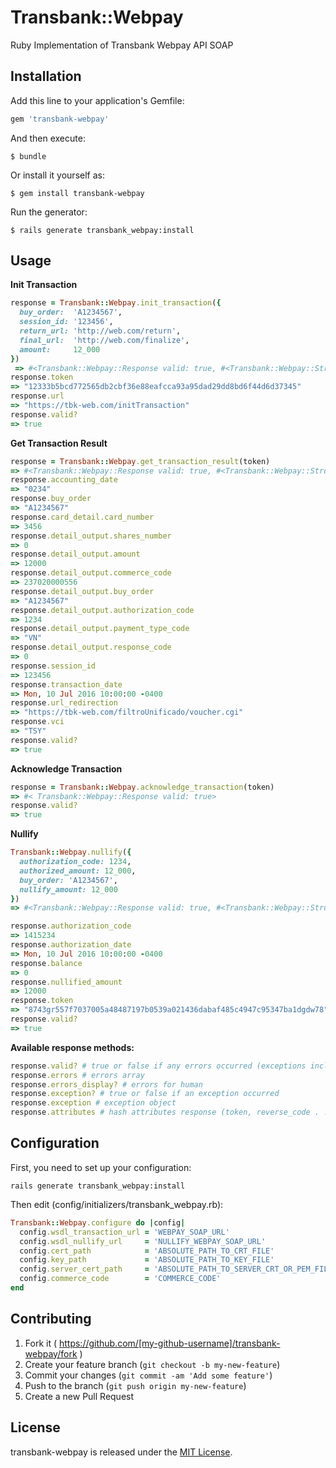 # Transbank::Webpay

Ruby Implementation of Transbank Webpay API SOAP

## Installation

Add this line to your application's Gemfile:

```ruby
gem 'transbank-webpay'
```

And then execute:

    $ bundle

Or install it yourself as:

    $ gem install transbank-webpay

Run the generator:

    $ rails generate transbank_webpay:install

## Usage

**Init Transaction**

```ruby
response = Transbank::Webpay.init_transaction({
  buy_order:  'A1234567',
  session_id: '123456',
  return_url: 'http://web.com/return',
  final_url:  'http://web.com/finalize',
  amount:     12_000
})
 => #<Transbank::Webpay::Response valid: true, #<Transbank::Webpay::Struct token="12333b5bcd772565db2cbf36e88eafcca93a95dad29dd8bd6f44d6d37345", url="https://tbk-web.com/initTransactioninitTransaction">>
response.token
=> "12333b5bcd772565db2cbf36e88eafcca93a95dad29dd8bd6f44d6d37345"
response.url
=> "https://tbk-web.com/initTransaction"
response.valid?
=> true
```

**Get Transaction Result**

```ruby
response = Transbank::Webpay.get_transaction_result(token)
=> #<Transbank::Webpay::Response valid: true, #<Transbank::Webpay::Struct accounting_date="0234", buy_order="A1234567", card_detail=#<Transbank::Webpay::Struct card_number=3456>, detail_output=#<Transbank::Webpay::Struct shares_number=0, amount=12000, commerce_code=237020000556, buy_order="A1234567", authorization_code=1234, payment_type_code="VN", response_code=0>, session_id=123456, transaction_date=Mon, 10 Jul 2016 10:00:00 -0400, url_redirection="https://tbk-web.com/filtroUnificado/voucher.cgi", vci="TSY">>
response.accounting_date
=> "0234"
response.buy_order
=> "A1234567"
response.card_detail.card_number
=> 3456
response.detail_output.shares_number
=> 0
response.detail_output.amount
=> 12000
response.detail_output.commerce_code
=> 237020000556
response.detail_output.buy_order
=> "A1234567"
response.detail_output.authorization_code
=> 1234
response.detail_output.payment_type_code
=> "VN"
response.detail_output.response_code
=> 0
response.session_id
=> 123456
response.transaction_date
=> Mon, 10 Jul 2016 10:00:00 -0400
response.url_redirection
=> "https://tbk-web.com/filtroUnificado/voucher.cgi"
response.vci
=> "TSY"
response.valid?
=> true
```

**Acknowledge Transaction**

```ruby
response = Transbank::Webpay.acknowledge_transaction(token)
=> #< Transbank::Webpay::Response valid: true>
response.valid?
=> true
```

**Nullify**

```ruby
Transbank::Webpay.nullify({
  authorization_code: 1234,
  authorized_amount: 12_000,
  buy_order: 'A1234567',
  nullify_amount: 12_000
})
=> #<Transbank::Webpay::Response valid: true, #<Transbank::Webpay::Struct authorization_code=1415234, authorization_date=Mon, 10 Jul 2016 10:00:00 -0400, balance=0, nullified_amount=12000, token="8743gr557f7037005a48487197b0539a021436dabaf485c4947c95347ba1dgdw78">>

response.authorization_code
=> 1415234
response.authorization_date
=> Mon, 10 Jul 2016 10:00:00 -0400
response.balance
=> 0
response.nullified_amount
=> 12000
response.token
=> "8743gr557f7037005a48487197b0539a021436dabaf485c4947c95347ba1dgdw78"
response.valid?
=> true
```
**Available response methods:**


```ruby
response.valid? # true or false if any errors occurred (exceptions included)
response.errors # errors array
response.errors_display? # errors for human
response.exception? # true or false if an exception occurred
response.exception # exception object
response.attributes # hash attributes response (token, reverse_code . . .)
```

## Configuration

First, you need to set up your configuration:

`rails generate transbank_webpay:install`

Then edit (config/initializers/transbank_webpay.rb):

```ruby
Transbank::Webpay.configure do |config|
  config.wsdl_transaction_url = 'WEBPAY_SOAP_URL'
  config.wsdl_nullify_url     = 'NULLIFY_WEBPAY_SOAP_URL'
  config.cert_path            = 'ABSOLUTE_PATH_TO_CRT_FILE'
  config.key_path             = 'ABSOLUTE_PATH_TO_KEY_FILE'
  config.server_cert_path     = 'ABSOLUTE_PATH_TO_SERVER_CRT_OR_PEM_FILE'
  config.commerce_code        = 'COMMERCE_CODE'
end
```

## Contributing

1. Fork it ( https://github.com/[my-github-username]/transbank-webpay/fork )
2. Create your feature branch (`git checkout -b my-new-feature`)
3. Commit your changes (`git commit -am 'Add some feature'`)
4. Push to the branch (`git push origin my-new-feature`)
5. Create a new Pull Request

## License

transbank-webpay is released under the [MIT License](http://www.opensource.org/licenses/MIT).
